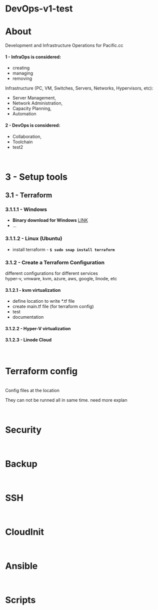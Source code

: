 # DevOps-v1-test



# About
Development and Infrastructure Operations for Pacific.cc<br>

#### 1 - InfraOps is considered: 
- creating
- managing 
- removing<br>

Infrastructure (PC, VM, Switches, Servers, Networks, Hypervisors, etc):<br>

- Server Management, 
- Network Administration, 
- Capacity Planning, 
- Automation<br>

#### 2 - DevOps is considered:

- Collaboration, 
- Toolchain
- test2

<br>

# 3 - Setup tools<br>

## 3.1 - Terraform<br>

### 3.1.1.1 - Windows<br>

- **Binary download for Windows** [LINK](https://developer.hashicorp.com/terraform/downloads?product_intent=terraform)
- ...

### 3.1.1.2 - Linux (Ubuntu)<br>

- install terraform - **```$ sudo snap install terraform ```**

### 3.1.2 - Create a Terraform Configuration<br>

different configurations for different services<br>
hyper-v, vmware, kvm, azure, aws, google, linode, etc

#### 3.1.2.1 - kvm virtualization
- define location to write *.tf file 
- create main.tf file (for terraform config)
- test
- documentation

#### 3.1.2.2 - Hyper-V virtualization

#### 3.1.2.3 - Linode Cloud
<br>

# Terraform config
<br>
Config files at the location<br> 

They can not be runned all in same time.
need more explan

<br>

# Security
<br>

# Backup
<br>

# SSH
<br>

# CloudInit
<br>

# Ansible
<br>

# Scripts
<br>
